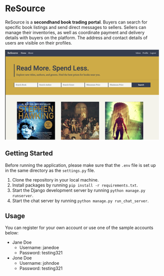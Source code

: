 # ReSource

ReSource is a **secondhand book trading portal**. Buyers can search for specific book listings and send direct messages to sellers. Sellers can manage their inventories, as well as coordinate payment and delivery details with buyers on the platform. The address and contact details of users are visible on their profiles.

![ReSource](https://github.com/mathenaangeles/ReSource/blob/master/resource.png)

## Getting Started

Before running the application, please make sure that the `.env` file is set up in the same directory as the `settings.py` file.

1. Clone the repository in your local machine.
2. Install packages by running `pip install -r requirements.txt`.
3. Start the Django development server by running `python manage.py runserver`.
4. Start the chat server by running `python manage.py run_chat_server`.

## Usage

You can register for your own account or use one of the sample accounts below:
 - Jane Doe
   - Username: janedoe
   - Password: testing321
 - Jone Doe
    - Username: johndoe
    - Password: testing321
